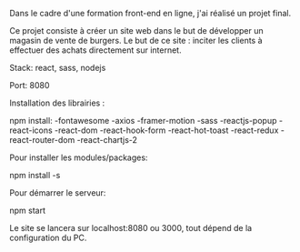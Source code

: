 Dans le cadre d'une formation front-end en ligne, j'ai réalisé un projet final.

Ce projet consiste à créer un site web dans le but de développer un magasin de vente de burgers.
Le but de ce site : inciter les clients à effectuer des achats directement sur internet.

Stack: react, sass, nodejs

Port: 8080

Installation des librairies :

npm install:
-fontawesome
-axios
-framer-motion
-sass
-reactjs-popup
-react-icons
-react-dom
-react-hook-form
-react-hot-toast
-react-redux
-react-router-dom
-react-chartjs-2

Pour installer les modules/packages:

npm install -s

Pour démarrer le serveur:

npm start

Le site se lancera sur localhost:8080 ou 3000, tout dépend de la configuration du PC.







